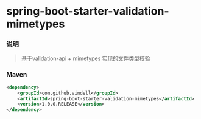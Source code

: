 # spring-boot-starter-validation-mimetypes


### 说明

 > 基于validation-api + mimetypes 实现的文件类型校验

### Maven

``` xml
<dependency>
	<groupId>com.github.vindell</groupId>
	<artifactId>spring-boot-starter-validation-mimetypes</artifactId>
	<version>1.0.0.RELEASE</version>
</dependency>
```